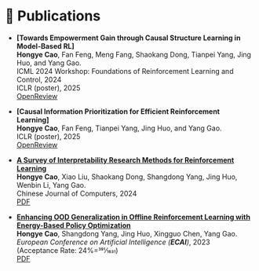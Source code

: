 
# 📝 Publications 
+ **[Towards Empowerment Gain through Causal Structure Learning in Model-Based RL]** \
**Hongye Cao**, Fan Feng, Meng Fang, Shaokang Dong, Tianpei Yang, Jing Huo, and Yang Gao. \
ICML 2024 Workshop: Foundations of Reinforcement Learning and Control, 2024 \
ICLR (poster), 2025\
[OpenReview](https://openreview.net/forum?id=MGMYJQcdnh&noteId=MGMYJQcdnh) 

+ **[Causal Information Prioritization for Efficient Reinforcement Learning]** \
**Hongye Cao**, Fan Feng, Tianpei Yang, Jing Huo, and Yang Gao. \
ICLR (poster), 2025\
[OpenReview](https://openreview.net/forum?id=nDj45w5wam) 


+ **[A Survey of Interpretability Research Methods for Reinforcement Learning](http://cjc.ict.ac.cn/online/onlinepaper/chy-2024729180508.pdf)** \
**Hongye Cao**, Xiao Liu, Shaokang Dong, Shangdong Yang, Jing Huo, Wenbin Li, Yang Gao. \
Chinese Journal of Computers, 2024 \
[PDF](http://cjc.ict.ac.cn/online/onlinepaper/chy-2024729180508.pdf) 

+ **[Enhancing OOD Generalization in Offline Reinforcement Learning with Energy-Based Policy Optimization](https://ebooks.iospress.nl/volumearticle/64220)** \
**Hongye Cao**, Shangdong Yang, Jing Huo, Xingguo Chen, Yang Gao. \
_European Conference on Artificial Intelligence (**ECAI**)_, 2023 (Acceptance Rate: 24%=391⁄1631) \
[PDF](https://ebooks.iospress.nl/volumearticle/64220) 



